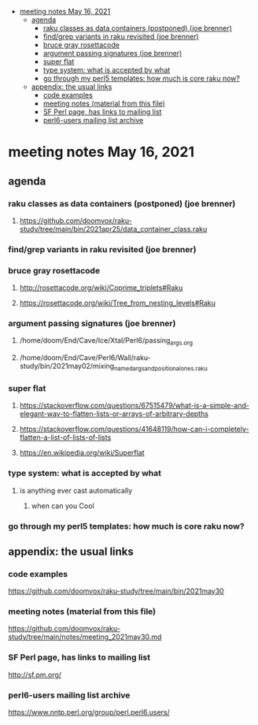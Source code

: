 - [meeting notes May 16, 2021](#orgb209bda)
  - [agenda](#orgf972039)
    - [raku classes as data containers (postponed) (joe brenner)](#org19a68f6)
    - [find/grep variants in raku revisited (joe brenner)](#orga5b2c4f)
    - [bruce gray rosettacode](#orgbe04bc6)
    - [argument passing signatures (joe brenner)](#orgb44c6ed)
    - [super flat](#org782a472)
    - [type system: what is accepted by what](#orgc63f4af)
    - [go through my perl5 templates: how much is core raku now?](#org41db442)
  - [appendix: the usual links](#org07fbaa3)
    - [code examples](#org6dc8369)
    - [meeting notes (material from this file)](#orgd7bf06c)
    - [SF Perl page, has links to mailing list](#org18b196f)
    - [perl6-users mailing list archive](#org30c5ba5)


<a id="orgb209bda"></a>

# meeting notes May 16, 2021


<a id="orgf972039"></a>

## agenda


<a id="org19a68f6"></a>

### raku classes as data containers (postponed) (joe brenner)

1.  <https://github.com/doomvox/raku-study/tree/main/bin/2021apr25/data_container_class.raku>


<a id="orga5b2c4f"></a>

### find/grep variants in raku revisited (joe brenner)


<a id="orgbe04bc6"></a>

### bruce gray rosettacode

1.  <http://rosettacode.org/wiki/Coprime_triplets#Raku>

2.  <https://rosettacode.org/wiki/Tree_from_nesting_levels#Raku>


<a id="orgb44c6ed"></a>

### argument passing signatures (joe brenner)

1.  /home/doom/End/Cave/Ice/Xtal/Perl6/passing<sub>args.org</sub>

2.  /home/doom/End/Cave/Perl6/Wall/raku-study/bin/2021may02/mixing<sub>named</sub><sub>args</sub><sub>and</sub><sub>positional</sub><sub>ones.raku</sub>


<a id="org782a472"></a>

### super flat

1.  <https://stackoverflow.com/questions/67515479/what-is-a-simple-and-elegant-way-to-flatten-lists-or-arrays-of-arbitrary-depths>

2.  <https://stackoverflow.com/questions/41648119/how-can-i-completely-flatten-a-list-of-lists-of-lists>

3.  <https://en.wikipedia.org/wiki/Superflat>


<a id="orgc63f4af"></a>

### type system: what is accepted by what

1.  is anything ever cast automatically

    1.  when can you Cool


<a id="org41db442"></a>

### go through my perl5 templates: how much is core raku now?


<a id="org07fbaa3"></a>

## appendix: the usual links


<a id="org6dc8369"></a>

### code examples

<https://github.com/doomvox/raku-study/tree/main/bin/2021may30>


<a id="orgd7bf06c"></a>

### meeting notes (material from this file)

<https://github.com/doomvox/raku-study/tree/main/notes/meeting_2021may30.md>


<a id="org18b196f"></a>

### SF Perl page, has links to mailing list

<http://sf.pm.org/>


<a id="org30c5ba5"></a>

### perl6-users mailing list archive

<https://www.nntp.perl.org/group/perl.perl6.users/>

